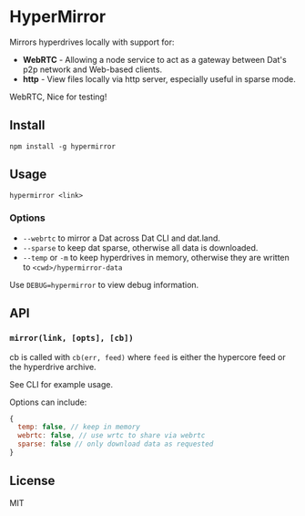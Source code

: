 # HyperMirror

Mirrors hyperdrives locally with support for:

* **WebRTC** - Allowing a node service to act as a gateway between Dat's p2p network and Web-based clients.
* **http** - View files locally via http server, especially useful in sparse mode.

 WebRTC,  Nice for testing!

## Install

```
npm install -g hypermirror
```

## Usage

`hypermirror <link>`

### Options

* `--webrtc` to mirror a Dat across Dat CLI and dat.land.
* `--sparse` to keep dat sparse, otherwise all data is downloaded.
* `--temp` or `-m` to keep hyperdrives in memory, otherwise they are written to `<cwd>/hypermirror-data`

Use `DEBUG=hypermirror` to view debug information.

## API

### `mirror(link, [opts], [cb])`

cb is called with `cb(err, feed)` where `feed` is either the hypercore feed or the hyperdrive archive.

See CLI for example usage.

Options can include:

```js
{
  temp: false, // keep in memory
  webrtc: false, // use wrtc to share via webrtc
  sparse: false // only download data as requested
}
```

## License

MIT

